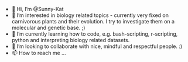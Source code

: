- 👋 Hi, I’m @Sunny-Kat
- 👀 I’m interested in biology related topics - currently very fixed on carnivorous plants and their evolution. I try to investigate them on a molecular and genetic base. ;)
- 🌱 I’m currently learning how to code, e.g. bash-scripting, r-scripting, python and interpreting biology related datasets.
- 💞️ I’m looking to collaborate with nice, mindful and respectful people. :)
- 📫 How to reach me ...

<!---
Sunny-Kat/Sunny-Kat is a ✨ special ✨ repository because its `README.md` (this file) appears on your GitHub profile.
You can click the Preview link to take a look at your changes.
--->
